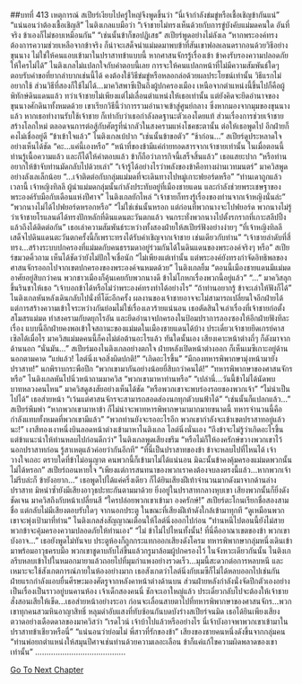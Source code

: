 ##บทที่ 413 เหตุการณ์
สเปียร์เงียบไปครู่ใหญ่จึงพูดขึ้นว่า “นี่เจ้ากำลังข่มขู่หรือเชื้อเชิญข้ากันแน่”
“แน่นอนว่าต้องเชื้อเชิญสิ” ไนติงเกลแบมือว่า “เจ้าชายไม่ทรงเห็นด้วยกับการขู่บังคับแม่มดคนใด อันที่จริง ข้าเองก็ไม่ชอบเหมือนกัน”
“เช่นนั้นข้าก็ขอปฏิเสธ” สเปียร์พูดอย่างไม่ลังเล “หากพระองค์ทรงต้องการความช่วยเหลือจากข้าจริง ก็น่าจะเสด็จนำแม่มดมาพบข้าที่สันเขาฟอลเลนดรากอนด้วยวิธีอย่างขุนนาง ไม่ใช่ให้คนแอบเข้ามาในปราสาทข้าแบบนี้ หากศาสนจักรรู้เรื่องเข้า ข้าคงรับรองความปลอดภัยให้ใครไม่ได้”
ไนติงเกลไม่แปลกใจกับคำตอบนี้เลย การจะให้คนแปลกหน้าที่ไม่มีความสัมพันธ์ใดๆ ตอบรับคำขอที่ยากลำบากเช่นนี้ได้ คงต้องใช้วิธีข่มขู่หรือหลอกล่อด้วยผลประโยชน์เท่านั้น วิธีแรกไม่อยากใช้ ส่วนวิธีที่สองก็ใช้ไม่ได้...มาควิสพาซีเป็นถึงผู้ปกครองเมือง เหนือจากตำแหน่งนี้ขึ้นไปก็คือผู้พิทักษ์ดินแดนแล้ว ทว่าเจ้าชายไม่เพียงแต่ไม่เลื่อนตำแหน่งให้เธอเท่านั้น แต่ยังคิดจะยึดอำนาจของขุนนางศักดินาทั้งหมดด้วย เขาเรียกวิธีนี้ว่าการรวมอำนาจเข้าสู่ศูนย์กลาง ซึ่งหากมองจากมุมของขุนนางแล้ว หากเธอทำงานรับใช้เจ้าชาย ก็เท่ากับว่าเธอกำลังลดฐานะตัวเองโดยแท้
ส่วนเรื่องการช่วยเจ้าชายสร้างโลกใหม่ ตลอดจนการต่อสู้กับศัตรูที่น่ากลัวในสงครามแห่งโชคชะตานั้น ต่อให้เธอพูดไป อีกฝ่ายก็คงไม่เชื่ออยู่ดี
“ข้าเข้าใจแล้ว” ไนติงเกลเบ้ปาก “เช่นนั้นข้าขอตัว”
“ช้าก่อน...” สเปียร์ดูประหลาดใจอย่างเห็นได้ชัด “คะ...แค่นี้เองหรือ”
“หน้าที่ของข้ามีแค่ถ่ายทอดสารจากเจ้าชายเท่านั้น ในเมื่อตอนนี้ท่านรู้เนื้อความแล้ว และก็ได้ให้คำตอบแล้ว ข้าก็ถือว่าภารกิจนี้เสร็จสิ้นแล้ว” เธอแสยะปาก “หรือท่านอยากให้ข้าจับท่านมัดกลับไปด้วยเล่า”
“เจ้ารู้ได้อย่างไรว่าพลังของข้าคือทางผ่านเวทมนตร์” มาควิสพูดอย่างลังเลเล็กน้อย “...เจ้าติดต่อกับกลุ่มแม่มดที่จะเดินทางไปหมู่เกาะฟยอร์ดหรือ”
“ท่านเดาถูกแล้ว เวลานี้ เจ้าหญิงทิลลี ผู้นำแม่มดกลุ่มนั้นกำลังประทับอยู่ที่เมืองชายแดน และกำลังช่วยพระเชษฐาของพระองค์รับมือกับเดือนแห่งปีศาจ” ไนติงเกลยักไหล่ “เจ้าชายก็ทรงรู้เรื่องของท่านจากเจ้าหญิงนั่นล่ะ”
“พวกนางไม่ได้ไปฟยอร์ดหรอกหรือ”
“ไม่ใช่เช่นนั้นหรอก แต่ก่อนที่พวกนางจะไปฟยอร์ด พวกนางไม่รู้ว่าเจ้าชายโรแลนด์ได้ทรงปักหลักที่ดินแดนตะวันตกแล้ว จนกระทั่งพวกนางไปตั้งรกรากที่เกาะสลีปปิ้งแล้วถึงได้ติดต่อกัน” เธอเล่าความสัมพันธ์ระหว่างทั้งสองฝ่ายให้สเปียร์ฟังอย่างง่ายๆ “ที่เจ้าหญิงทิลลีเสด็จไปดินแดนตะวันตกครั้งนี้ก็เพราะทรงได้รับคำเชิญจากเจ้าชาย เช่นเดียวกับท่าน”
“เจ้าชายลำดับที่สี่ทรง...สร้างระบบปกครองที่แม่มดกับคนธรรมดาอยู่ร่วมกันได้ในดินแดนของพระองค์จริงๆ หรือ” สเปียร์ขมวดคิ้วถาม เห็นได้ชัดว่ายังไม่ปักใจเชื่อนัก
“ไม่เพียงแต่เท่านั้น แต่พระองค์ยังทรงกำจัดอิทธิพลของศาสนจักรออกไปจากเขตปกครองของพระองค์จนหมดด้วย” ไนติงเกลยิ้ม “ตอนนี้เมืองชายแดนมีแม่มดอาศัยอยู่สิบกว่าคน พวกชาวเมืองก็คุ้นเคยกับพวกนางดี ข้าไม่โกหกเรื่องพวกนี้อยู่แล้ว”
“...” มาควิสลุกขึ้นรินชาให้เธอ “เจ้าบอกข้าได้หรือไม่ว่าพระองค์ทรงทำได้อย่างไร”
“ถ้าท่านอยากรู้ ข้าจะเล่าให้ฟังก็ได้” ไนติงเกลหันหลังเดินกลับไปนั่งที่โต๊ะอีกครั้ง ผลงานของเจ้าชายอาจจะไม่สามารถเปลี่ยนใจอีกฝ่ายได้ แต่การสร้างความเข้าใจระหว่างกันย่อมไม่ใช่เรื่องเลวร้ายแน่นอน เธอตัดสินใจเล่าเรื่องที่เจ้าชายก่อตั้งสโมสรแม่มด ทำสงครามกับดยุกไรอัน และยึดอำนาจปกครองในป้อมปราการลองซองให้อีกฝ่ายฟังทีละเรื่อง แบบนี้อีกฝ่ายคงพอเข้าใจสถานะของแม่มดในเมืองชายแดนได้บ้าง ประเดี๋ยวเจ้าชายยึดเกรย์คาสเซิลได้เมื่อไร มาควิสแม่มดคนนี้ก็คงไม่ต่อต้านอะไรแล้ว
ทันใดนั้นเอง เสียงเคาะหน้าต่างถี่ๆ ก็ดังมาจากด้านนอก
“นั่นมัน...” สเปียร์มองไนติงเกลอย่างตกใจ
ฝ่ายหลังเปิดหน้าต่างออก ก็เห็นเมซีเกาะอยู่ด้านนอกตามคาด “แย่แล้ว! ไลต์นิ่งเจอสิ่งผิดปกติ!”
“เกิดอะไรขึ้น”
“มีกองทหารพิพากษามุ่งหน้ามายังปราสาท!” นกพิราบกระพือปีก “พวกเขามากันอย่างน้อยยี่สิบกว่าคนได้!”
“ทหารพิพากษาของศาสนจักรหรือ” ไนติงเกลหันไปนิ่วหน้าถามมาควิส “พวกเขามาหาท่านหรือ”
“เปล่านี่...วันนี้ข้าไม่ได้นัดพบบาทหลวงคนไหน” มาควิสดูสงสัยอย่างเห็นได้ชัด “หรือพวกเขาจะพบร่องรอยของพวกเจ้า”
“ไม่น่าเป็นไปได้” เธอส่ายหน้า “เว้นแต่ศาสนจักรจะสามารถสอดส่องนกทุกตัวบนฟ้าได้”
“เช่นนั้นก็แปลกแล้ว...” สเปียร์พึมพำ “หากพวกเขามาหาข้า ก็ไม่น่าจะพาทหารพิพากษามามากมายขนาดนี้ ทหารจำนวนนี้คือกำลังแทบทั้งหมดที่พวกเขามีแล้ว”
“พวกท่านยังจะรออะไรอีก พวกเขากำลังจะเข้าเขตปราสาทอยู่แล้วนะ!” เงาสีทองเงาหนึ่งบินลอดหน้าต่างเข้ามาหาไนติงเกล ไลต์นิ่งนั่นเอง
“ถึงข้าจะไม่รู้ว่าเกิดอะไรขึ้น แต่ข้าแนะนำให้ท่านหลบไปก่อนดีกว่า” ไนติงเกลพูดเสียงขรึม “หรือไม่ก็ให้องครักษ์ขวางพวกเขาไว้นอกปราสาทก่อน รู้สาเหตุแล้วค่อยว่ากันอีกที”
“ที่นี่เป็นปราสาทของข้า ข้าจะหลบไปที่ไหนได้ เจ้าวางใจเถอะ ตราบใดที่ข้าไม่อนุญาต คนพวกนี้ก็เข้ามาไม่ได้แน่นอน มิฉะนั้นข้าคงคุ้มครองแม่มดพวกนั้นไม่ได้หรอก” สเปียร์ถอนหายใจ “เพียงแต่การสนทนาของพวกเราคงต้องจบลงตรงนี้แล้ว...หากพวกเจ้าไม่รีบล่ะก็ ข้ายังอยาก...”
เธอพูดไปได้แค่ครึ่งเดียว ก็ได้ยินเสียงฝีเท้าจำนวนมากดังมาจากด้านล่างปราสาท มิหนำซ้ำยังมีเสียงอาวุธปะทะกันตามมาด้วย ยิ่งอยู่ในปราสาทกลางหุบเขา เสียงพวกนั้นก็ยิ่งดังชัดเจน มาควิสถึงกับหน้าเปลี่ยนสี “ใครปล่อยพวกเขาเข้ามา องครักษ์!”
สเปียร์ตะโกนเรียกชื่อสองสามชื่อ แต่กลับไม่มีเสียงตอบรับใดๆ จากนอกประตู ในขณะที่เสียงฝีเท้าดังใกล้เข้ามาทุกที
“ดูเหมือนพวกเขาจะพุ่งเป้ามาที่ท่าน” ไนติงเกลส่งสัญญาณเตือนให้ไลต์นิ่งออกไปก่อน “ท่านหนีไปตอนนี้ยังไม่สาย พวกข้าจะคุ้มครองความปลอดภัยให้ท่านเอง”
“ไม่ ข้าไม่ไปไหนทั้งนั้น! ที่นี่คืออาณาเขตของข้า พวกเขาบังอาจ...”
เธอยังพูดไม่ทันจบ ประตูห้องก็ถูกกระแทกออกเสียงดังโครม ทหารพิพากษากลุ่มหนึ่งเดินเข้ามาพร้อมอาวุธครบมือ พวกเขาชูดาบกับโล่ขึ้นแล้วกรูมาล้อมผู้ปกครองไว้
ในจังหวะเดียวกันนั้น ไนติงเกลรีบหลบเข้าไปในหมอกมายาแล้วถอยไปที่มุมกำแพงอย่างรวดเร็ว...มุมนี้สะดวกต่อการหลบหนี และเหมาะจะใช้สังเกตการณ์ภายในห้องอย่างมาก เธอสังเกตว่าไลต์นิ่งกับเมซีก็ไม่ได้หลบออกไปเช่นกัน ฝ่ายแรกกำลังแอบยื่นศีรษะมองศัตรูจากหลังคาหน้าต่างด้านบน ส่วนฝ่ายหลังกำลังนั่งจัดปีกตัวเองอย่างเป็นเรื่องเป็นราวอยู่บนคานห้อง
เจ้าเด็กสองคนนี่ ชักจะเอาใหญ่แล้ว ประเดี๋ยวกลับไปจะต้องให้เจ้าชายสั่งสอนเสียให้เข็ด...เธอส่ายหน้าอย่างระอา ก่อนจะเลื่อนสายตาไปที่ทหารพิพากษาของศาสนจักร...พวกเขาทุกคนสวมหินอาญาสิทธิ์ หลุมดำอับแสงที่ทับซ้อนกันบดบังร่างสเปียร์จนมิด เธอได้ยินเพียงเสียงตวาดอย่างเดือดดาลของมาควิสว่า “เรดไวน์ เจ้าบ้าไปแล้วหรืออย่างไร นี่เจ้าบังอาจพาพวกเขาเข้ามาในปราสาทข้าเชียวหรือนี่”
“แน่นอนว่าย่อมไม่ พี่สาวที่รักของข้า” เสียงของชายคนหนึ่งดังขึ้นจากกลุ่มคน “ท่านพ่อยกตำแหน่งให้สมุนปีศาจเช่นท่านด้วยความเลอะเลือน ข้าก็แค่แก้ไขความผิดพลาดของเขาเท่านั้น”
………………………………….




[Go To Next Chapter]( ./326.md)